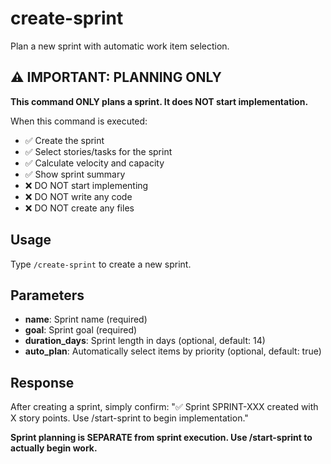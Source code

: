# create-sprint

Plan a new sprint with automatic work item selection.

## ⚠️ IMPORTANT: PLANNING ONLY

**This command ONLY plans a sprint. It does NOT start implementation.**

When this command is executed:
- ✅ Create the sprint
- ✅ Select stories/tasks for the sprint
- ✅ Calculate velocity and capacity
- ✅ Show sprint summary
- ❌ DO NOT start implementing
- ❌ DO NOT write any code
- ❌ DO NOT create any files

## Usage

Type `/create-sprint` to create a new sprint.

## Parameters

- **name**: Sprint name (required)
- **goal**: Sprint goal (required)
- **duration_days**: Sprint length in days (optional, default: 14)
- **auto_plan**: Automatically select items by priority (optional, default: true)

## Response

After creating a sprint, simply confirm:
"✅ Sprint SPRINT-XXX created with X story points. Use /start-sprint to begin implementation."

**Sprint planning is SEPARATE from sprint execution. Use /start-sprint to actually begin work.**

